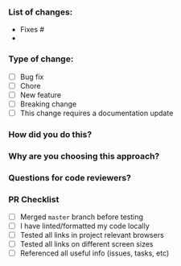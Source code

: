 ### List of changes:

- Fixes #
- 

### Type of change:

- [ ] Bug fix
- [ ] Chore
- [ ] New feature 
- [ ] Breaking change
- [ ] This change requires a documentation update

### How did you do this?

### Why are you choosing this approach?

### Questions for code reviewers?

### PR Checklist

- [ ] Merged `master` branch before testing
- [ ] I have linted/formatted my code locally
- [ ] Tested all links in project relevant browsers
- [ ] Tested all links on different screen sizes
- [ ] Referenced all useful info (issues, tasks, etc)
